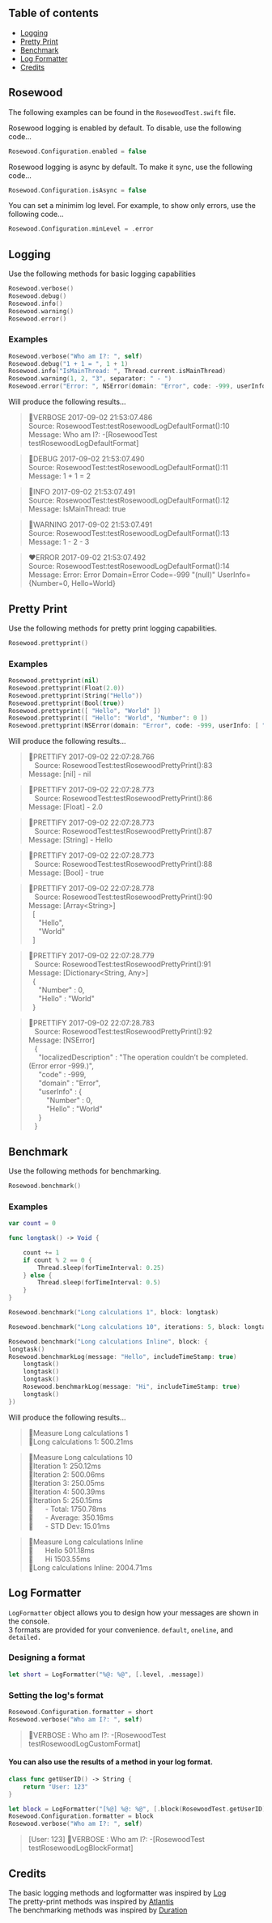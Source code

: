 ## Table of contents 

* [Logging](#logging)
* [Pretty Print](#pretty-print)
* [Benchmark](#benchmark)
* [Log Formatter](#log-formatter)
* [Credits](#credits)





## Rosewood

The following examples can be found in the `RosewoodTest.swift` file.

Rosewood logging is enabled by default. To disable, use the following code...

```swift
Rosewood.Configuration.enabled = false
```

Rosewood logging is async by default. To make it sync, use the following code...

```swift
Rosewood.Configuration.isAsync = false
```

You can set a minimim log level. For example, to show only errors, use the following code...

```swift
Rosewood.Configuration.minLevel = .error
```




## Logging

Use the following methods for basic logging capabilities

```swift
Rosewood.verbose()
Rosewood.debug()
Rosewood.info()
Rosewood.warning()
Rosewood.error()
```


### Examples

```swift
Rosewood.verbose("Who am I?: ", self)
Rosewood.debug("1 + 1 = ", 1 + 1)
Rosewood.info("IsMainThread: ", Thread.current.isMainThread)
Rosewood.warning(1, 2, "3", separator: " - ")
Rosewood.error("Error: ", NSError(domain: "Error", code: -999, userInfo: [ "Hello": "World", "Number": 0 ]))
```

Will produce the following results...

> 💚VERBOSE  2017-09-02 21:53:07.486  
>  Source: RosewoodTest:testRosewoodLogDefaultFormat():10  
> Message: Who am I?:  -[RosewoodTest testRosewoodLogDefaultFormat]  

> 💜DEBUG    2017-09-02 21:53:07.490  
>  Source: RosewoodTest:testRosewoodLogDefaultFormat():11  
> Message: 1 + 1 =  2

> 💙INFO     2017-09-02 21:53:07.491  
>  Source: RosewoodTest:testRosewoodLogDefaultFormat():12  
> Message: IsMainThread:  true

> 💛WARNING  2017-09-02 21:53:07.491  
>  Source: RosewoodTest:testRosewoodLogDefaultFormat():13  
> Message: 1 - 2 - 3

> ❤️️ERROR    2017-09-02 21:53:07.492  
>  Source: RosewoodTest:testRosewoodLogDefaultFormat():14  
> Message: Error:  Error Domain=Error Code=-999 "(null)" UserInfo={Number=0, Hello=World}





## Pretty Print

Use the following methods for pretty print logging capabilities.

```swift
Rosewood.prettyprint()
```


### Examples

```swift
Rosewood.prettyprint(nil)
Rosewood.prettyprint(Float(2.0))
Rosewood.prettyprint(String("Hello"))
Rosewood.prettyprint(Bool(true))
Rosewood.prettyprint([ "Hello", "World" ])
Rosewood.prettyprint([ "Hello": "World", "Number": 0 ])
Rosewood.prettyprint(NSError(domain: "Error", code: -999, userInfo: [ "Hello": "World", "Number": 0 ]))
```

Will produce the following results...

> 💖PRETTIFY 2017-09-02 22:07:28.766  
> &nbsp;&nbsp; Source: RosewoodTest:testRosewoodPrettyPrint():83  
> Message: [nil] - nil

> 💖PRETTIFY 2017-09-02 22:07:28.773  
> &nbsp;&nbsp; Source: RosewoodTest:testRosewoodPrettyPrint():86  
> Message: [Float] - 2.0

> 💖PRETTIFY 2017-09-02 22:07:28.773  
> &nbsp;&nbsp; Source: RosewoodTest:testRosewoodPrettyPrint():87  
> Message: [String] - Hello

> 💖PRETTIFY 2017-09-02 22:07:28.773  
> &nbsp;&nbsp; Source: RosewoodTest:testRosewoodPrettyPrint():88  
> Message: [Bool] - true

> 💖PRETTIFY 2017-09-02 22:07:28.778  
> &nbsp;&nbsp; Source: RosewoodTest:testRosewoodPrettyPrint():90  
> Message: [Array\<String>]  
> &nbsp; [  
> &nbsp;&nbsp;&nbsp;&nbsp; "Hello",  
> &nbsp;&nbsp;&nbsp;&nbsp; "World"  
> &nbsp; ]  

> 💖PRETTIFY 2017-09-02 22:07:28.779  
> &nbsp;&nbsp; Source: RosewoodTest:testRosewoodPrettyPrint():91  
> Message: [Dictionary\<String, Any>]  
> &nbsp; {  
> &nbsp;&nbsp;&nbsp;&nbsp; "Number" : 0,  
> &nbsp;&nbsp;&nbsp;&nbsp; "Hello" : "World"  
> &nbsp; }  

> 💖PRETTIFY 2017-09-02 22:07:28.783  
> &nbsp;&nbsp; Source: RosewoodTest:testRosewoodPrettyPrint():92  
> Message: [NSError]  
> &nbsp;&nbsp; {  
> &nbsp;&nbsp;&nbsp;&nbsp; "localizedDescription" : "The operation couldn’t be completed. (Error error -999.)",  
> &nbsp;&nbsp;&nbsp;&nbsp; "code" : -999,  
> &nbsp;&nbsp;&nbsp;&nbsp; "domain" : "Error",  
> &nbsp;&nbsp;&nbsp;&nbsp; "userInfo" : {  
> &nbsp;&nbsp;&nbsp;&nbsp;&nbsp;&nbsp;&nbsp;&nbsp; "Number" : 0,  
> &nbsp;&nbsp;&nbsp;&nbsp;&nbsp;&nbsp;&nbsp;&nbsp; "Hello" : "World"  
> &nbsp;&nbsp;&nbsp;&nbsp; }  
> &nbsp;&nbsp; }  





## Benchmark

Use the following methods for benchmarking.

```swift
Rosewood.benchmark()
```

### Examples

```swift
var count = 0

func longtask() -> Void {

    count += 1
    if count % 2 == 0 {
        Thread.sleep(forTimeInterval: 0.25)
    } else {
        Thread.sleep(forTimeInterval: 0.5)
    }
}

Rosewood.benchmark("Long calculations 1", block: longtask)

Rosewood.benchmark("Long calculations 10", iterations: 5, block: longtask)

Rosewood.benchmark("Long calculations Inline", block: {
longtask()
Rosewood.benchmarkLog(message: "Hello", includeTimeStamp: true)
    longtask()
    longtask()
    longtask()
    Rosewood.benchmarkLog(message: "Hi", includeTimeStamp: true)
    longtask()
})
```

Will produce the following results...

> 🖤Measure Long calculations 1  
> 🖤Long calculations 1: 500.21ms  

> 🖤Measure Long calculations 10  
> 🖤Iteration 1: 250.12ms  
> 🖤Iteration 2: 500.06ms  
> 🖤Iteration 3: 250.05ms  
> 🖤Iteration 4: 500.39ms  
> 🖤Iteration 5: 250.15ms  
> 🖤 &nbsp;&nbsp;&nbsp;&nbsp; - Total: 1750.78ms  
> 🖤 &nbsp;&nbsp;&nbsp;&nbsp; - Average: 350.16ms  
> 🖤 &nbsp;&nbsp;&nbsp;&nbsp; - STD Dev: 15.01ms  

> 🖤Measure Long calculations Inline  
> 🖤 &nbsp;&nbsp;&nbsp;&nbsp; Hello  501.18ms  
> 🖤 &nbsp;&nbsp;&nbsp;&nbsp; Hi  1503.55ms  
> 🖤Long calculations Inline: 2004.71ms  





## Log Formatter

`LogFormatter` object allows you to design how your messages are shown in the console.  
3 formats are provided for your convenience. `default`, `oneline`, and `detailed.`

### Designing a format
```swift    
let short = LogFormatter("%@: %@", [.level, .message])
```

### Setting the log's format

```swift
Rosewood.Configuration.formatter = short
Rosewood.verbose("Who am I?: ", self)
```

> 💚VERBOSE : Who am I?:  -[RosewoodTest testRosewoodLogCustomFormat]


#### You can also use the results of a method in your log format.

```swift
class func getUserID() -> String {
    return "User: 123"
}

let block = LogFormatter("[%@] %@: %@", [.block(RosewoodTest.getUserID), .level, .message])
Rosewood.Configuration.formatter = block
Rosewood.verbose("Who am I?: ", self)
```

> [User: 123] 💚VERBOSE : Who am I?:  -[RosewoodTest testRosewoodLogBlockFormat]





## Credits

The basic logging methods and logformatter was inspired by [Log](https://github.com/delba/Log)  
The pretty-print methods was inspired by [Atlantis](https://github.com/DrewKiino/Atlantis)  
The benchmarking methods was inspired by [Duration](https://github.com/SwiftStudies/Duration)

